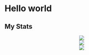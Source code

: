 # Hello world

## My Stats

<a href="https://github.com/anuraghazra/github-readme-stats">
  <div align="center">
    <div>
      <img src="https://github-readme-stats-ten-omega-15.vercel.app/api?username=alexaib2002&count_private=true&show_icons=true&theme=tokyonight&hide_border=true" />
    </div>
    <div>
      <!-- Hide all repos with code not written by me -->
      <img src="https://github-readme-stats-ten-omega-15.vercel.app/api/top-langs/?username=alexaib2002&layout=donut-vertical&langs_count=10&exclude_repo=grupo06,Toshiba-SatelliteP50C_OpenCore&theme=tokyonight&hide_border=true" />
    </div>
  </div>
</a>

<a href="https://github-readme-streak-stats.herokuapp.com">
  <div align="center">
    <img src="https://github-readme-streak-stats.herokuapp.com?user=alexaib2002&theme=tokyonight_duo&hide_border=true&date_format=j%20M%5B%20Y%5D" />
  </div>
</a>
